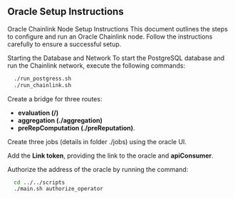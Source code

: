 <!-- Use the "Markdown Preview" for better readability -->
##  Oracle Setup Instructions
Oracle Chainlink Node Setup Instructions
This document outlines the steps to configure and run an Oracle Chainlink node. Follow the instructions carefully to ensure a successful setup.

Starting the Database and Network
To start the PostgreSQL database and run the Chainlink network, execute the following commands:
  ```bash
    ./run_postgress.sh
    ./run_chainlink.sh
```
Create a bridge for three routes:
  - **evaluation (/)**
  - **aggregation (./aggregation)**
  - **preRepComputation (./preReputation)**.

Create three jobs (details in folder ./jobs) using the oracle UI.

Add the **Link token**, providing the link to the oracle and **apiConsumer**.

Authorize the address of the oracle by running the command:
  ```bash
    cd ../../scripts
    ./main.sh authorize_operator
```
  